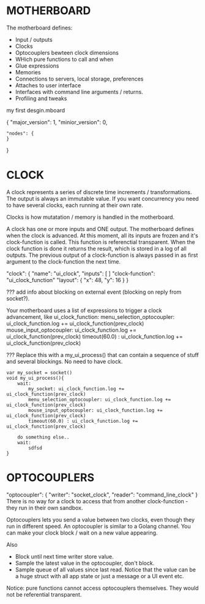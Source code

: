 
# MOTHERBOARD

The motherboard defines:
- Input / outputs
- Clocks
- Optocouplers bewteen clock dimensions
- WHich pure functions to call and when
- Glue expressions
- Memories
- Connections to servers, local storage, preferences
- Attaches to user interface
- Interfaces with command line arguments / returns.
- Profiling and tweaks


my first desgin.mboard


{
	"major_version": 1,
	"minior_version": 0,

	"nodes": {
	}
}



# CLOCK

A clock represents a series of discrete time increments / transformations. The output is always an immutable value. If you want concurrency you need to have several clocks, each running at their own rate.

Clocks is how mutatation / memory is handled in the motherboard.

A clock has one or more inputs and ONE output. The motherboard defines when the clock is advanced. At this moment, all its inputs are frozen and it's clock-function is called. This function is referenctial transparent. When the clock function is done it returns the result, which is stored in a log of all outputs. The previous output of a clock-function is always passed in as first argument to the clock-function the next time.


"clock": {
	"name": "ui_clock",
	"inputs": [
	]
	"clock-function": "ui_clock_function"
	"layout": {		"x": 48, "y": 16 }
}

??? add info about blocking on external event (blocking on reply from socket?).


Your motherboard uses a list of expressions to trigger a clock advancement, like
	ui_clock_function:
		menu_selection_optocoupler: ui_clock_function.log += ui_clock_function(prev_clock)
		mouse_input_optocoupler: ui_clock_function.log += ui_clock_function(prev_clock)
		timeout(60.0) : ui_clock_function.log += ui_clock_function(prev_clock)

??? Replace this with a my_ui_process() that can contain a sequence of stuff and several blockings. No need to have clock.

	var my_socket = socket()
	void my_ui_process(){
		wait:
			my_socket: ui_clock_function.log += ui_clock_function(prev_clock)
			menu_selection_optocoupler: ui_clock_function.log += ui_clock_function(prev_clock)
			mouse_input_optocoupler: ui_clock_function.log += ui_clock_function(prev_clock)
			timeout(60.0) : ui_clock_function.log += ui_clock_function(prev_clock)

		do something else..
		wait:
			sdfsd
	}


# OPTOCOUPLERS

"optocoupler": {
	"writer": "socket_clock",
	"reader": "command_line_clock"
}
There is no way for a clock to access that from another clock-function - they run in their own sandbox.

Optocouplers lets you send a value between two clocks, even though they run in different speed.
An optocoupler is similar to a Golang channel. You can make your clock block / wait on a new value appearing.

Also
- Block until next time writer store value.
- Sample the latest value in the optocoupler, don't block.
- Sample queue of all values since last read.
Notice that the value can be a huge struct with all app state or just a message or a UI event etc.

Notice: pure functions cannot access optocouplers themselves. They would not be referential transparent.
